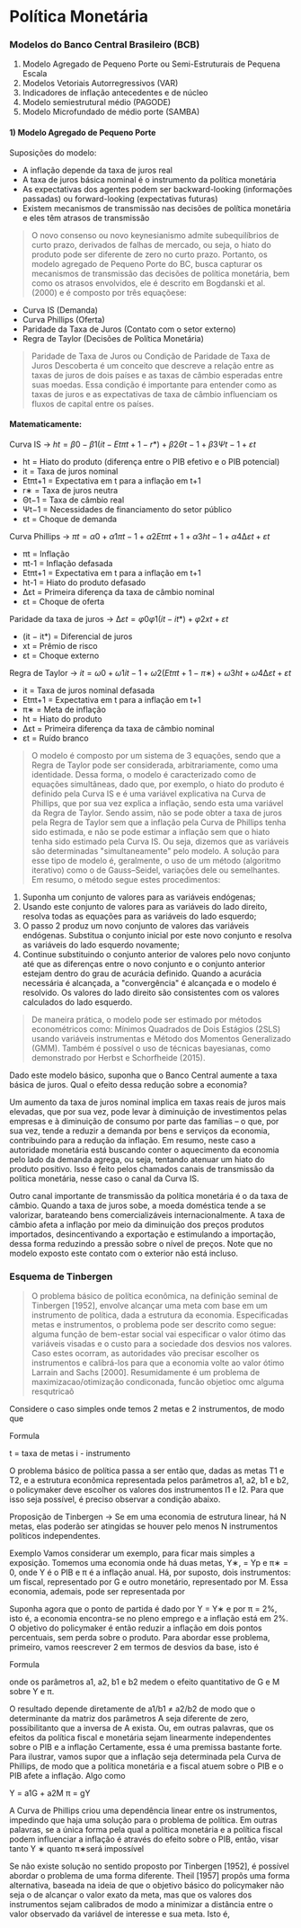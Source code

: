 # Política Monetária

### Modelos do Banco Central Brasileiro (BCB)

1. Modelo Agregado de Pequeno Porte ou Semi-Estruturais de Pequena Escala
2. Modelos Vetoriais Autorregressivos (VAR)
3. Indicadores de inflação antecedentes e de núcleo
6. Modelo semiestrutural médio (PAGODE)
7. Modelo Microfundado de médio porte (SAMBA)

#### 1) Modelo Agregado de Pequeno Porte

Suposições do modelo:
- A inflação depende da taxa de juros real
- A taxa de juros básica nominal é o instrumento da política monetária
- As expectativas dos agentes podem ser backward-looking (informações passadas) ou forward-looking (expectativas futuras)
- Existem mecanismos de transmissão nas decisões de política monetária e eles têm atrasos de transmissão

> O novo consenso ou novo keynesianismo admite subequilíbrios de curto prazo, derivados de falhas de mercado, ou seja, o hiato do produto pode ser diferente de zero no curto prazo. Portanto, os modelo agregado de Pequeno Porte do BC, busca capturar os mecanismos de transmissão das decisões de política monetária, bem como os atrasos envolvidos, ele é descrito em Bogdanski et al. (2000) e é composto por três equaçõese:

- Curva IS (Demanda)
- Curva Phillips (Oferta)
- Paridade da Taxa de Juros (Contato com o setor externo)
- Regra de Taylor (Decisões de Política Monetária)

> Paridade de Taxa de Juros ou Condição de Paridade de Taxa de Juros Descoberta é um conceito que descreve a relação entre as taxas de juros de dois países e as taxas de câmbio esperadas entre suas moedas. Essa condição é importante para entender como as taxas de juros e as expectativas de taxa de câmbio influenciam os fluxos de capital entre os países.

#### Matematicamente:
Curva IS -> $ht = \beta0 - \beta1(it - Etπt+1 - r*) + β2Θt−1 + β3Ψt−1 + εt$

- ht = Hiato do produto (diferença entre o PIB efetivo e o PIB
 potencial)
- it = Taxa de juros nominal
- Etπt+1 = Expectativa em t para a inflação em t+1
- r∗ = Taxa de juros neutra
- Θt−1 = Taxa de câmbio real
- Ψt−1 = Necessidades de financiamento do setor público
- εt = Choque de demanda

Curva Phillips -> $πt = α0 + α1πt−1 + α2Etπt+1 + α3ht−1 + α4∆εt + εt$

- πt = Inflação
- πt-1 = Inflação defasada
- Etπt+1 = Expectativa em t para a inflação em t+1
- ht-1 = Hiato do produto defasado
- ∆εt = Primeira diferença da taxa de câmbio nominal
- εt = Choque de oferta

Paridade da taxa de juros -> $∆εt = φ0 φ1(it − it*) + φ2xt + εt$

- (it − it*) = Diferencial de juros
- xt = Prêmio de risco
- εt = Choque externo

Regra de Taylor -> $it = ω0 + ω1it−1 + ω2(Etπt+1 − π∗) + ω3ht + ω4∆εt + εt$

- it = Taxa de juros nominal defasada
- Etπt+1 = Expectativa em t para a inflação em t+1
- π∗ = Meta de inflação
- ht = Hiato do produto
- ∆εt = Primeira diferença da taxa de câmbio nominal
- εt = Ruído branco

> O modelo é composto por um sistema de 3 equações, sendo que a Regra de Taylor pode ser considerada, arbitrariamente, como uma identidade. Dessa forma, o modelo é caracterizado como de equações simultâneas, dado que, por exemplo, o hiato do produto é definido pela Curva IS e é uma variável explicativa na Curva de Phillips, que por sua vez explica a inflação, sendo esta uma variável da Regra de Taylor. Sendo assim, não se pode obter a taxa de juros pela Regra de Taylor sem que a inflação pela Curva de Phillips tenha sido estimada, e não se pode estimar a inflação sem que o hiato tenha sido estimado pela Curva IS. Ou seja, dizemos que as variáveis são determinadas "simultaneamente" pelo modelo. A solução para esse tipo de modelo é, geralmente, o uso de um método (algoritmo iterativo) como o de Gauss–Seidel, variações dele ou semelhantes. Em resumo, o método segue estes procedimentos:

1) Suponha um conjunto de valores para as variáveis endógenas;
2) Usando este conjunto de valores para as variáveis do lado direito, resolva todas as equações para as variáveis do lado esquerdo;
3) O passo 2 produz um novo conjunto de valores das variáveis endógenas. Substitua o conjunto inicial por este novo conjunto e resolva as variáveis do lado esquerdo novamente;
4) Continue substituindo o conjunto anterior de valores pelo novo conjunto até que as diferenças entre o novo conjunto e o conjunto anterior estejam dentro do grau de acurácia definido. Quando a acurácia necessária é alcançada, a "convergência" é alcançada e o modelo é resolvido. Os valores do lado direito são consistentes com os valores calculados do lado esquerdo.

> De maneira prática, o modelo pode ser estimado por métodos econométricos como: Mínimos Quadrados de Dois Estágios (2SLS) usando variáveis instrumentas e Método dos Momentos Generalizado (GMM). Também é possível o uso de técnicas bayesianas, como demonstrado por Herbst e Schorfheide (2015).

Dado este modelo básico, suponha que o Banco Central aumente a taxa básica de juros. Qual o efeito dessa redução sobre a economia?

Um aumento da taxa de juros nominal implica em taxas reais de juros mais elevadas, que por sua vez, pode levar à diminuição de investimentos pelas empresas e à diminuição de consumo por parte das famílias – o que, por sua vez, tende a reduzir a demanda por bens e serviços da economia, contribuindo para a redução da inflação. Em resumo, neste caso a autoridade monetária está buscando conter o aquecimento da economia pelo lado da demanda agrega, ou seja, tentando atenuar um hiato do produto positivo. Isso é feito pelos chamados canais de transmissão da política monetária, nesse caso o canal da Curva IS.

Outro canal importante de transmissão da política monetária é o da taxa de câmbio. Quando a taxa de juros sobe, a moeda doméstica tende a se valorizar, barateando bens comercializáveis internacionalmente. A taxa de câmbio afeta a inflação por meio da diminuição dos preços produtos importados, desincentivando a exportação e estimulando a importação, dessa forma reduzindo a pressão sobre o nível de preços. Note que no modelo exposto este contato com o exterior não está incluso.


### Esquema de Tinbergen
> O problema básico de política econômica, na definição seminal de Tinbergen [1952], envolve alcançar uma meta com base em um
instrumento de política, dada a estrutura da economia. Especificadas metas e instrumentos, o problema pode ser descrito
como segue: alguma função de bem-estar social vai especificar o valor ótimo das variáveis visadas e o custo para a sociedade dos desvios nos valores. Caso estes ocorram, as autoridades vão precisar escolher os instrumentos e calibrá-los para que a economia volte ao valor ótimo Larrain and Sachs [2000]. Resumidamente é um problema de maximizacao/otimização condiconada, funcão objetioc omc alguma resqutricaõ 

Considere o caso simples onde temos 2 metas e 2 instrumentos, de
modo que


Formula

t = taxa de metas 
i - instrumento 


O problema básico de política passa a ser então que, dadas as metas
T1 e T2, e a estrutura econômica representada pelos parâmetros
a1, a2, b1 e b2, o policymaker deve escolher os valores dos
instrumentos I1 e I2. Para que isso seja possível, é preciso observar a
condição abaixo.

Proposição de Tinbergen -> Se em uma economia de estrutura linear, há N metas, elas poderão
ser atingidas se houver pelo menos N instrumentos políticos
independentes.

Exemplo 
Vamos considerar um exemplo, para ficar mais simples a exposição.
Tomemos uma economia onde há duas metas, Y∗, = Yp e π∗ = 0, onde Y é o PIB e π é a inflação anual. Há, por suposto, dois
instrumentos: um fiscal, representado por G e outro monetário,
representado por M. Essa economia, ademais, pode ser
representada por


Suponha agora que o ponto de partida é dado por Y = Y∗
e por π = 2%, isto é, a economia encontra-se no pleno emprego e a
inflação está em 2%. O objetivo do policymaker é então reduzir a
inflação em dois pontos percentuais, sem perda sobre o produto.
Para abordar esse problema, primeiro, vamos reescrever 2 em termos
de desvios da base, isto é

Formula

onde os parâmetros a1, a2, b1 e b2 medem o efeito quantitativo de
G e M sobre Y e π.


O resultado depende diretamente de a1/b1 ≠ a2/b2 de modo que o
determinante da matriz dos parâmetros A seja diferente de zero,
possibilitanto que a inversa de A exista. Ou, em outras palavras,
que os efeitos da política fiscal e monetária sejam linearmente
independentes sobre o PIB e a inflação Certamente, essa é uma premissa bastante forte. Para ilustrar,
vamos supor que a inflação seja determinada pela Curva de Phillips,
de modo que a política monetária e a fiscal atuem sobre o PIB e o
PIB afete a inflação. Algo como

Y = a1G + a2M
π = gY

A Curva de Phillips criou uma dependência linear entre os
instrumentos, impedindo que haja uma solução para o problema de
política. Em outras palavras, se a única forma pela qual a política
monetária e a política fiscal podem influenciar a inflação é através
do efeito sobre o PIB, então, visar tanto Y
∗ quanto π∗será impossível


Se não existe solução no sentido proposto por Tinbergen [1952], é
possível abordar o problema de uma forma diferente. Theil [1957]
propôs uma forma alternativa, baseada na ideia de que o objetivo
básico do policymaker não seja o de alcançar o valor exato da meta,
mas que os valores dos instrumentos sejam calibrados de modo a
minimizar a distância entre o valor observado da variável de
interesse e sua meta. Isto é,

